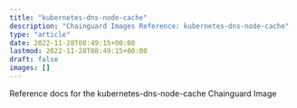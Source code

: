 ```yaml
---
title: "kubernetes-dns-node-cache"
description: "Chainguard Images Reference: kubernetes-dns-node-cache"
type: "article"
date: 2022-11-28T08:49:15+00:00
lastmod: 2022-11-28T08:49:15+00:00
draft: false
images: []
---
```


Reference docs for the kubernetes-dns-node-cache Chainguard Image
